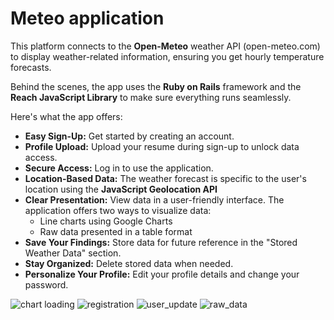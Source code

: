 

# Meteo application

This platform connects to the **Open-Meteo** weather API (open-meteo.com) to display weather-related information, ensuring you get hourly temperature forecasts.

Behind the scenes, the app uses the **Ruby on Rails** framework and the **Reach JavaScript Library** to make sure everything runs seamlessly.

Here's what the app offers:

- **Easy Sign-Up:** Get started by creating an account.
- **Profile Upload:** Upload your resume during sign-up to unlock data access.
- **Secure Access:** Log in to use the application.
- **Location-Based Data:** The weather forecast is specific to the user's location using the **JavaScript Geolocation API**
- **Clear Presentation:** View data in a user-friendly interface. The application offers two ways to visualize data:
  - Line charts using Google Charts
  - Raw data presented in a table format
- **Save Your Findings:** Store data for future reference in the "Stored Weather Data" section.
- **Stay Organized:** Delete stored data when needed.
- **Personalize Your Profile:** Edit your profile details and change your password.


![chart loading](https://github.com/dagkalis/meteo/assets/56542304/948243ba-521e-424b-9de5-2b13d55e1e21)
![registration](https://github.com/dagkalis/meteo/assets/56542304/5253e98e-9721-4098-9fb6-6b8824787e70)
![user_update](https://github.com/dagkalis/meteo/assets/56542304/e64d77cc-3e2f-4c90-acf2-7d2c883f2028)
![raw_data](https://github.com/dagkalis/meteo/assets/56542304/cac46f4e-9b81-4503-8505-cf4d054aac28)

<br><br><br>
